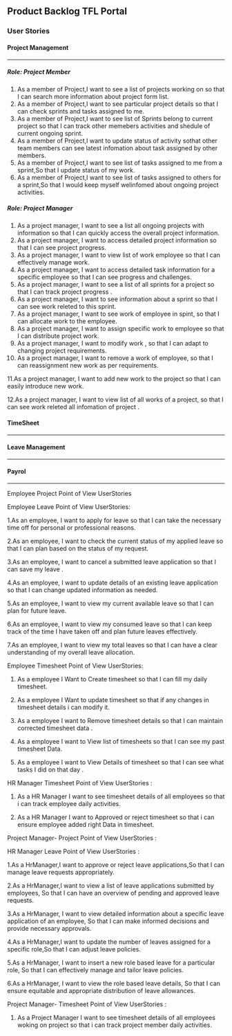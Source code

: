 ## Product Backlog TFL Portal
### User Stories

#### Project Management

<hr/>

##### Role: Project Member
1. As a member of Project,I want to see a list of projects working on so that I can search more information about project form list.
2. As a member of Project,I want to see particular project details so that I can check sprints and tasks assigned to me.
3. As a member of Project,I want to see list of Sprints belong to current project so that I can track other memebers activities and shedule of current ongoing sprint.
4. As a member of Project,I want to update status of activity sothat other team members can see latest infomation about task assigned by other members.
5. As a member of Project,I want to see list of tasks assigned to me from a sprint,So that I update status of my work.
6. As a member of Project,I want to see list of tasks assigned to others for a sprint,So that I would keep myself welinfomed about ongoing project activities.

##### Role: Project Manager
1. As a project manager, I want to see a list  all ongoing projects with information so that I can quickly access the overall project information.
2. As a project manager, I want to access detailed project information so that I can see project progress.
3. As a project manager, I want to view  list of work  employee so that I can effectively manage work.
4. As a project manager, I want to access detailed task information for a specific employee so that I can see progress and challenges.
5. As a project manager, I want to see a list of all sprints for a project so that I can track project progress .
6. As a project manager, I want to see  information about a sprint so that I can see work releted to this sprint.
7. As a project manager, I want to see work of employee in spint, so that I can allocate work to the employee.
8. As a project manager, I want to assign specific work to employee so that I can  distribute project work.
9. As a project manager, I want to modify work , so that I can adapt to changing project requirements.
10. As a project manager, I want to remove a work of employee, so that I can reassignment new work as per requirements.

11.As a project manager, I want  to add new work to the project so that I can easily introduce new work.

12.As a project manager, I want to view  list of all works of  a project, so that I can see work releted all infomation of project .
 



#### TimeSheet
<hr/>

#### Leave Management
<hr/>

#### Payrol
<hr/>



Employee Project Point of View UserStories





Employee Leave Point of View UserStories:

1.As an employee, I want to apply for leave so that I can take the necessary time off 
for personal or professional reasons.
 
2.As an employee, I want to check the current status of my applied leave so that
I can plan based on the status of my request.
 
3.As an employee, I want to cancel a submitted leave application so that I can save my leave .
 
4.As an employee, I want to update details of an existing leave application so that 
I can change updated information as needed.
 
5.As an employee, I want to view my current available leave so that I can plan for future leave.
 
6.As an employee, I want to view my consumed leave so that I can keep track of the time I have taken off and plan future leaves effectively.
 
7.As an employee, I want to view my total leaves so that I can have a clear understanding of my overall leave allocation.


Employee Timesheet  Point of View UserStories:
1. As a employee I Want to Create timesheet so that I can fill my daily timesheet.

2. As a employee I Want to update timesheet so that if any changes in timesheet details i can modify it.

3. As a employee I want to Remove timesheet details so that I can maintain corrected timesheet data .

4. As a employee I want to View list of timesheets  so that I can see my past timesheet Data.

5. As a employee I want to View Details of  timesheet so that I can see what tasks I did on that day .
 



 HR Manager  Timesheet  Point of View UserStories :
 1. As a HR Manager I want  to see timesheet details of all employees so that i can track employee daily activities.

 2. As a HR Manager I want to Approved or reject timesheet so that i can ensure employee added right Data  in timesheet.



Project Manager- Project Point of View UserStories :




HR Manager Leave Point of View UserStories : 

1.As a HrManager,I want to approve or reject leave applications,So that I can manage leave requests appropriately.

2.As a HrManager,I want to view a list of leave applications submitted by employees,
So that I can have an overview of pending and approved leave requests.

3.As a HrManager,
I want to view detailed information about a specific leave application of an employee,
So that I can make informed decisions and provide necessary approvals.

4.As a HrManager,I want to update the number of leaves assigned for a specific role,So that I can adjust leave policies.

5.As a HrManager,
I want to insert a new role based leave  for a particular role,
So that  I can effectively manage and tailor leave policies.

6.As a HrManager,
I want to view the role based leave details,
So that I can ensure equitable and appropriate distribution of leave allowances.



Project Manager- Timesheet Point of View UserStories :
1. As a Project Manager I want  to see timesheet details of all employees woking on project so that i can track project member daily activities.
